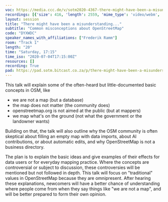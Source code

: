 ```yaml
---
voc: https://media.ccc.de/v/sotm2020-4367-there-might-have-been-a-misunderstanding-
recordings: [{'size': 416, 'length': 2559, 'mime_type': 'video/webm', 'language': 'eng', 'filename': 'sotm2020-4367-eng-There_might_have_been_a_misunderstanding_webm-hd.webm', 'state': 'new', 'folder': 'webm-hd', 'high_quality': True, 'width': 1920, 'height': 1080, 'updated_at': '2020-07-15T01:46:05.722+02:00', 'recording_url': 'https://cdn.media.ccc.de/events/sotm/2020/webm-hd/sotm2020-4367-eng-There_might_have_been_a_misunderstanding_webm-hd.webm', 'url': 'https://media.ccc.de/public/recordings/47475', 'event_url': 'https://media.ccc.de/public/events/e34890bc-732c-5b2d-942b-e80ceec10494', 'conference_url': 'https://media.ccc.de/public/conferences/sotm2020'}, {'size': 39, 'length': 2559, 'mime_type': 'audio/mpeg', 'language': 'eng', 'filename': 'sotm2020-4367-eng-There_might_have_been_a_misunderstanding_mp3.mp3', 'state': 'new', 'folder': 'mp3', 'high_quality': False, 'width': 0, 'height': 0, 'updated_at': '2020-07-15T01:14:22.367+02:00', 'recording_url': 'https://cdn.media.ccc.de/events/sotm/2020/mp3/sotm2020-4367-eng-There_might_have_been_a_misunderstanding_mp3.mp3', 'url': 'https://media.ccc.de/public/recordings/47473', 'event_url': 'https://media.ccc.de/public/events/e34890bc-732c-5b2d-942b-e80ceec10494', 'conference_url': 'https://media.ccc.de/public/conferences/sotm2020'}, {'size': 141, 'length': 2559, 'mime_type': 'video/webm', 'language': 'eng', 'filename': 'sotm2020-4367-eng-There_might_have_been_a_misunderstanding_webm-sd.webm', 'state': 'new', 'folder': 'webm-sd', 'high_quality': False, 'width': 720, 'height': 576, 'updated_at': '2020-07-15T01:02:13.169+02:00', 'recording_url': 'https://cdn.media.ccc.de/events/sotm/2020/webm-sd/sotm2020-4367-eng-There_might_have_been_a_misunderstanding_webm-sd.webm', 'url': 'https://media.ccc.de/public/recordings/47469', 'event_url': 'https://media.ccc.de/public/events/e34890bc-732c-5b2d-942b-e80ceec10494', 'conference_url': 'https://media.ccc.de/public/conferences/sotm2020'}, {'size': 110, 'length': 2559, 'mime_type': 'video/mp4', 'language': 'eng', 'filename': 'sotm2020-4367-eng-There_might_have_been_a_misunderstanding_sd.mp4', 'state': 'new', 'folder': 'h264-sd', 'high_quality': False, 'width': 720, 'height': 576, 'updated_at': '2020-07-15T00:57:11.019+02:00', 'recording_url': 'https://cdn.media.ccc.de/events/sotm/2020/h264-sd/sotm2020-4367-eng-There_might_have_been_a_misunderstanding_sd.mp4', 'url': 'https://media.ccc.de/public/recordings/47468', 'event_url': 'https://media.ccc.de/public/events/e34890bc-732c-5b2d-942b-e80ceec10494', 'conference_url': 'https://media.ccc.de/public/conferences/sotm2020'}, {'size': 416, 'length': 2559, 'mime_type': 'video/mp4', 'language': 'eng', 'filename': 'sotm2020-4367-eng-There_might_have_been_a_misunderstanding_hd.mp4', 'state': 'new', 'folder': 'h264-hd', 'high_quality': True, 'width': 1920, 'height': 1080, 'updated_at': '2020-07-15T00:46:25.173+02:00', 'recording_url': 'https://cdn.media.ccc.de/events/sotm/2020/h264-hd/sotm2020-4367-eng-There_might_have_been_a_misunderstanding_hd.mp4', 'url': 'https://media.ccc.de/public/recordings/47463', 'event_url': 'https://media.ccc.de/public/events/e34890bc-732c-5b2d-942b-e80ceec10494', 'conference_url': 'https://media.ccc.de/public/conferences/sotm2020'}]
layout: session
title: "There might have been a misunderstanding..."
subtitle: "Common misconceptions about OpenStreetMap"
code: "DYXWDC"
speaker_names_with_affiliations: ["Frederik Ramm"]
room: "Track 1"
length: "20"
time: "Saturday, 17:15"
time_iso: "2020-07-04T17:15:00Z"
resources: []
recording: True
pad: https://pad.sotm.bitcast.co.za/p/there-might-have-been-a-misunderstanding...
---
```

This talk will explain some of the often-heard but little-documented basic concepts in OSM, like

* we are not a map (but a database)
* the map does not matter (the community does)
* openstreetmap.org is not aimed at the public (but at mappers)
* we map what's on the ground (not what the government or the landowner wants)

Building on that, the talk will also outline why the OSM community is often skeptical about filling an empty map with data imports, about AI contributions, or about automatic edits, and why OpenStreetMap is not a business directory.

The plan is to explain the basic ideas and give examples of their effects for data users or for everyday mapping practice. Where the concepts are controversial or subject to discussion, these controversies will be mentioned but not followed in depth. This talk will focus on &#34;traditional&#34; values in OpenStreetMap because they are omnipresent. After hearing these explanations, newcomers will have a better chance of understanding where people come from when they say things like &#34;we are not a map&#34;, and will be better prepared to form their own opinion.
